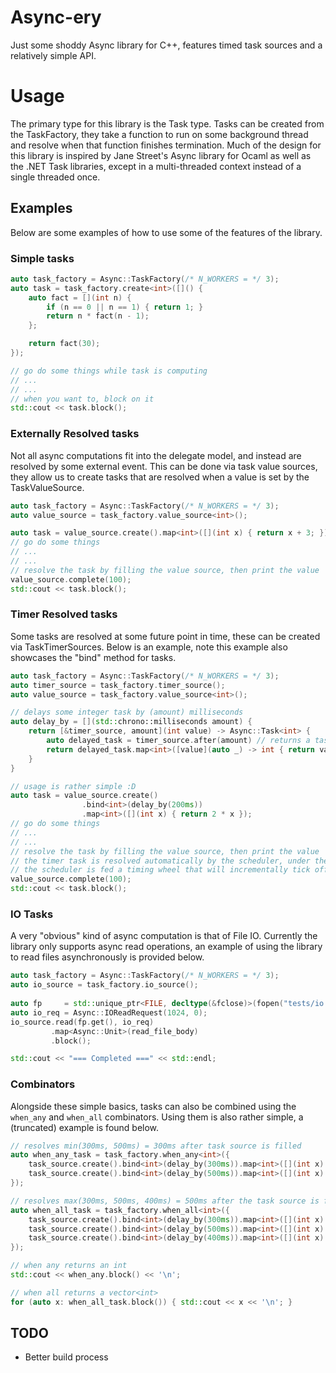 # Async-ery
Just some shoddy Async library for C++, features timed task sources and a relatively simple API.

# Usage
The primary type for this library is the Task<T> type. Tasks can be created from the TaskFactory, they take a function to run on some background thread and resolve when that function finishes termination. Much
of the design for this library is inspired by Jane Street's Async library for Ocaml as well as the .NET Task libraries, except in a multi-threaded context instead of a single threaded once.

## Examples
Below are some examples of how to use some of the features of the library.
### Simple tasks
```cpp
auto task_factory = Async::TaskFactory(/* N_WORKERS = */ 3);
auto task = task_factory.create<int>([]() {
    auto fact = [](int n) {
        if (n == 0 || n == 1) { return 1; }
        return n * fact(n - 1);
    };

    return fact(30);
});

// go do some things while task is computing
// ...
// ...    
// when you want to, block on it
std::cout << task.block();
```

### Externally Resolved tasks
Not all async computations fit into the delegate model, and instead are resolved by some external event. This can be done via task value sources, they allow us to create tasks that are resolved when a value is set by the TaskValueSource.
```cpp
auto task_factory = Async::TaskFactory(/* N_WORKERS = */ 3);
auto value_source = task_factory.value_source<int>();

auto task = value_source.create().map<int>([](int x) { return x + 3; });
// go do some things
// ...
// ...
// resolve the task by filling the value source, then print the value
value_source.complete(100);
std::cout << task.block();
```

### Timer Resolved tasks
Some tasks are resolved at some future point in time, these can be created via TaskTimerSources. Below is an example, note this example also showcases the "bind" method for tasks.
```cpp
auto task_factory = Async::TaskFactory(/* N_WORKERS = */ 3);
auto timer_source = task_factory.timer_source();
auto value_source = task_factory.value_source<int>();

// delays some integer task by (amount) milliseconds
auto delay_by = [](std::chrono::milliseconds amount) {
    return [&timer_source, amount](int value) -> Async::Task<int> {
        auto delayed_task = timer_source.after(amount) // returns a task that resolves after (amount)
        return delayed_task.map<int>([value](auto _) -> int { return value; });
    }
}

// usage is rather simple :D
auto task = value_source.create()
                .bind<int>(delay_by(200ms))
                .map<int>([](int x) { return 2 * x });
// go do some things
// ...
// ...
// resolve the task by filling the value source, then print the value
// the timer task is resolved automatically by the scheduler, under the hood
// the scheduler is fed a timing wheel that will incrementally tick off timers
value_source.complete(100);
std::cout << task.block();
```

### IO Tasks
A very "obvious" kind of async computation is that of File IO. Currently the library only supports async read operations, an example of using the library to read files asynchronously is provided below.
```cpp
auto task_factory = Async::TaskFactory(/* N_WORKERS = */ 3);
auto io_source = task_factory.io_source();
    
auto fp     = std::unique_ptr<FILE, decltype(&fclose)>(fopen("tests/io.txt", "r"), &fclose);
auto io_req = Async::IOReadRequest(1024, 0);
io_source.read(fp.get(), io_req)
         .map<Async::Unit>(read_file_body)
         .block();

std::cout << "=== Completed ===" << std::endl;
```


### Combinators
Alongside these simple basics, tasks can also be combined using the `when_any` and `when_all` combinators. Using them is also rather simple, a (truncated) example is found below.
```cpp
// resolves min(300ms, 500ms) = 300ms after task source is filled
auto when_any_task = task_factory.when_any<int>({
    task_source.create().bind<int>(delay_by(300ms)).map<int>([](int x) { return x + 5; }),
    task_source.create().bind<int>(delay_by(500ms)).map<int>([](int x) { return 4 * x + 5; }),
});

// resolves max(300ms, 500ms, 400ms) = 500ms after the task source is filled
auto when_all_task = task_factory.when_all<int>({
    task_source.create().bind<int>(delay_by(300ms)).map<int>([](int x) { return x + 5; }),
    task_source.create().bind<int>(delay_by(500ms)).map<int>([](int x) { return 4 * x + 5; }),
    task_source.create().bind<int>(delay_by(400ms)).map<int>([](int x) { return 3 * x + 5; }),
});

// when any returns an int
std::cout << when_any.block() << '\n';

// when all returns a vector<int>
for (auto x: when_all_task.block()) { std::cout << x << '\n'; }

```

## TODO
 - Better build process